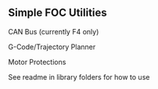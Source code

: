 ## Simple FOC Utilities

CAN Bus (currently F4 only)

G-Code/Trajectory Planner

Motor Protections 

See readme in library folders for how to use